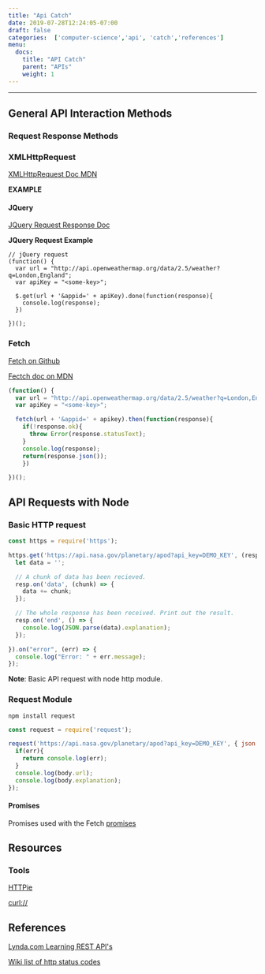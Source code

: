 ```yaml
---
title: "Api Catch"
date: 2019-07-28T12:24:05-07:00
draft: false
categories:  ['computer-science','api', 'catch','references']
menu:
  docs:
    title: "API Catch"
    parent: "APIs"
    weight: 1
---
```

---

## General API Interaction Methods

### Request Response Methods

### XMLHttpRequest

[XMLHttpRequest Doc MDN](https://developer.mozilla.org/en-US/docs/Web/API/XMLHttpRequest)

__EXAMPLE__

#### JQuery

[JQuery Request Response Doc](https://api.jquery.com/category/ajax)

__JQuery Request Example__

```jquery
// jQuery request
(function() {
  var url = "http://api.openweathermap.org/data/2.5/weather?q=London,England";
  var apiKey = "<some-key>";

  $.get(url + '&appid=' + apiKey).done(function(response){
    console.log(response);
  })

})();
```
### Fetch

[Fetch on Github](https://github.com/github/fetch)

[Fectch doc on MDN](https://developer.mozilla.org/en-US/docs/Web/API/Fetch_API)

```javascript
(function() {
  var url = "http://api.openweathermap.org/data/2.5/weather?q=London,England";
  var apiKey = "<some-key>";

  fetch(url + '&appid=' + apikey).then(function(response){
    if(!response.ok){
      throw Error(response.statusText);
    }
    console.log(response);
    return(response.json());
    })

})();
```

## API Requests with Node

### Basic HTTP request
```javascript
const https = require('https');

https.get('https://api.nasa.gov/planetary/apod?api_key=DEMO_KEY', (resp) => {
  let data = '';

  // A chunk of data has been recieved.
  resp.on('data', (chunk) => {
    data += chunk;
  });

  // The whole response has been received. Print out the result.
  resp.on('end', () => {
    console.log(JSON.parse(data).explanation);
  });

}).on("error", (err) => {
  console.log("Error: " + err.message);
});
```
__Note__: Basic API request with node http module.

### Request Module

```
npm install request
```

```javascript
const request = require('request');

request('https://api.nasa.gov/planetary/apod?api_key=DEMO_KEY', { json: true}, function(err, response, body){
  if(err){
    return console.log(err);
  }
  console.log(body.url);
  console.log(body.explanation);
});
```

#### Promises
Promises used with the Fetch
[promises](https://www.promisejs.org/)

## Resources
### Tools

[HTTPie](https://httpie.org/)

[curl://](https://curl.haxx.se/)

## References

[Lynda.com Learning REST API's](https://www.lynda.com/Web-Development-tutorials/Learning-REST-APIs/651230-2.html)


[Wiki list of http status codes](https://en.wikipedia.org/wiki/List_of_HTTP_status_codes)
